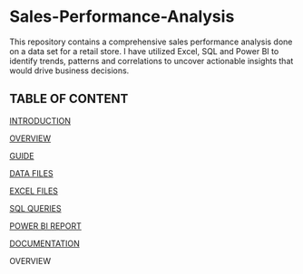 # Sales-Performance-Analysis
This repository contains a comprehensive sales performance analysis done on a data set for a retail store. I have utilized Excel, SQL and Power BI to identify trends, patterns and correlations to uncover actionable insights that would drive business decisions.


## TABLE OF CONTENT
[INTRODUCTION](introduction)

[OVERVIEW](overview)

[GUIDE](guide)

[DATA FILES](data_files)

[EXCEL FILES](excel_files)

[SQL QUERIES](sql_queries)

[POWER BI REPORT](power_bi_report)

[DOCUMENTATION](documentation)

OVERVIEW

